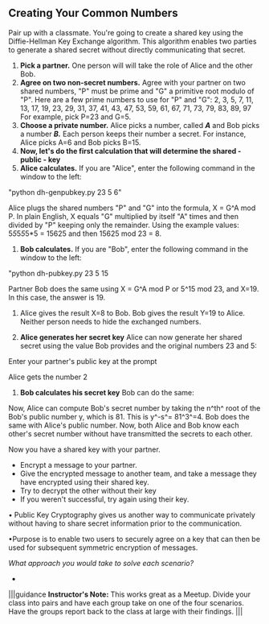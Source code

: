 ## Creating Your Common Numbers

Pair up with a classmate. You're going to create a shared key using the Diffie-Hellman Key Exchange algorithm. This algorithm enables two parties to generate a shared secret without directly communicating that secret. 
    
1. **Pick a partner.** One person will will take the role of Alice and the other Bob.
1. **Agree on two non-secret numbers.** Agree with your partner on two shared numbers, "P" must be prime and "G" a primitive root modulo of "P". 
  Here are a few prime numbers to use for "P" and "G": 2, 3, 5, 7, 11, 13, 17, 19, 23, 29, 31, 37, 41, 43, 47, 53, 59, 61, 67, 71, 73, 79, 83, 89, 97
  For example, pick P=23 and G=5.
1.  **Choose a private number.** Alice picks a number, called ***A*** and Bob picks a number ***B.*** Each person keeps their number a secret. For instance, Alice picks A=6 and Bob picks B=15.
1. **Now, let's do the first calculation that will determine the shared - public - key**
1. **Alice calculates.** If you are "Alice", enter the following command in the window to the left:

"python dh-genpubkey.py 23 5 6"

Alice plugs the shared numbers "P" and "G" into the formula, X = G^A mod P. In plain English, X equals "G" multiplied by itself "A" times and then divided by "P" keeping only the remainder. Using the example values: 5*5*5*5*5*5 = 15625 and then 15625 mod 23 = 8.

1. **Bob calculates.** If you are "Bob", enter the following command in the window to the left:

"python dh-pubkey.py 23 5 15

Partner Bob does the same using X = G^A mod P or 5^15 mod 23, and X=19. In this case, the answer is 19.

1.  Alice gives the result X=8 to Bob. Bob gives the result Y=19 to Alice. Neither person needs to hide the exchanged numbers.

1.  **Alice generates her secret key** Alice can now generate her shared secret using the value Bob provides and the original numbers 23 and 5:

Enter your partner's public key at the prompt

Alice gets the number 2

1.  **Bob calculates his secret key** Bob can do the same:


Now, Alice can compute Bob's secret number by taking the n^th^ root of the Bob's public number y, which is 81. This is y^-s^= 81^3^=4. Bob does the same with Alice's  public number. Now, both Alice and Bob know each other's secret number without have transmitted the secrets to each other.
  
Now you have a shared key with your partner.  

 - Encrypt a message to your partner.
 - Give the encrypted message to another team, and take a message they have encrypted using their shared key.
 - Try to decrypt the other without their key
 - If you weren't successful, try again using their key.



 

• Public Key Cryptography gives us another way to communicate privately without having to share secret information prior to the communication.


•Purpose is to enable two users to securely agree on a key that can then be used for subsequent symmetric encryption of messages.



*What approach you would take to solve each scenario?*


*
|||guidance
**Instructor's Note:**  This works great as a Meetup.  Divide your class into pairs and have each group take on one of the four scenarios. Have the groups report back to the class at large with their findings.
|||
